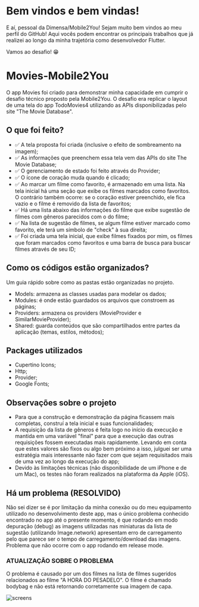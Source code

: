 
# Bem vindos e bem vindas!
E aí, pessoal da Dimensa/Mobile2You! Sejam muito bem vindos ao meu perfil do GitHub!
Aqui vocês podem encontrar os principais trabalhos que já realizei ao longo da minha trajetória como desenvolvedor Flutter.

Vamos ao desafio! 😁

# Movies-Mobile2You
O app Movies foi criado para demonstrar minha capacidade em cumprir o desafio técnico proposto pela Mobile2You. O desafio era replicar o layout de uma tela do app TodoMovies4 utilizando as APIs disponibilizadas pelo site "The Movie Database".

## O que foi feito?

- ✅ A tela proposta foi criada (inclusive o efeito de sombreamento na imagem);
- ✅ As informações que preenchem essa tela vem das APIs do site The Movie Database;
- ✅ O gerenciamento de estado foi feito através do Provider;
- ✅ O ícone de coração muda quando é clicado; 
- ✅ Ao marcar um filme como favorito, é armazenado em uma lista. Na tela inicial há uma seção que exibe os filmes marcados como favoritos. 
    O contrário também ocorre: se o coração estiver preenchido, ele fica vazio e o filme é removido da lista de favoritos;
- ✅ Há uma lista abaixo das informações do filme que exibe sugestão de filmes com gêneros parecidos com o do filme;
- ✅ Na lista de sugestão de filmes, se algum filme estiver marcado como favorito, ele terá um símbolo de "check" à sua direita;
- ✅ Foi criada uma tela inicial, que exibe filmes fixados por mim, os filmes que foram marcados como favoritos e uma barra de busca para buscar
    filmes através de seu ID;

## Como os códigos estão organizados?
Um guia rápido sobre como as pastas estão organizadas no projeto.
 - Models: armazena as classes usadas para modelar os dados; 
 - Modules: é onde estão guardados os arquivos que constroem as páginas;
 - Providers: armazena os providers (MovieProvider e SimilarMovieProvider);
 - Shared: guarda conteúdos que são compartilhados entre partes da aplicação (temas, estilos, métodos);

## Packages utilizados
  - Cupertino Icons;
  - Http;
  - Provider;
  - Google Fonts;
 
 
 ## Observações sobre o projeto
 - Para que a construção e demonstração da página ficassem mais completas, construí a tela inicial e suas funcionalidades;
 - A requisição da lista de gêneros é feita logo no início da execução e mantida em uma variável "final" para que a execução das outras requisições fossem executadas mais rapidamente. Levando em conta que estes valores são fixos ou algo bem próximo a isso, julguei ser uma estratégia mais interessante não fazer com que sejam requisitados mais de uma vez ao longo da execução do app;
 - Devido às limitações técnicas (não disponibilidade de um iPhone e de um Mac), os testes não foram realizados na plataforma da Apple (iOS).

## Há um problema (RESOLVIDO) 
 Não sei dizer se é por limitação da minha conexão ou do meu equipamento utilizado no desenvolvimento deste app, mas o único problema conhecido encontrado no app até o presente momento, é que rodando em modo depuração (debug) as imagens utilizadas nas miniaturas da lista de sugestão (utilizando Image.network) apresentam erro de carregamento pelo que parece ser o tempo de carregamento/download das imagens. Problema que não ocorre com o app rodando em release mode.
 ### ATUALIZAÇÃO SOBRE O PROBLEMA
 O problema é causado por um dos filmes na lista de filmes sugeridos relacionados ao filme "A HORA DO PESADELO". O filme é chamado bodybag e não está retornando corretamente sua imagem de capa.
 
 ![screens](https://user-images.githubusercontent.com/84111045/161465312-547c7ce6-1db2-48bd-892c-a9ea197ae06a.png)



